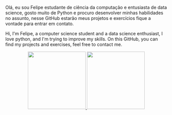  Olá, eu sou Felipe estudante de ciência da computação e entusiasta de data science, 
gosto muito de Python e procuro desenvolver minhas habilidades no assunto, nesse GitHub
estarão meus projetos e exercícios fique a vontade para entrar em contato.

 Hi, I'm Felipe, a computer science student and a data science enthusiast, I love python,
and I'm trying to improve my skills. On this GitHub, you can find my projects and exercises, 
feel free to contact me.

 <div align=center>
  <a href="https://github.com/FelipeGSantana">
  <img height="180em" src="https://github-readme-stats.vercel.app/api?username=FelipeGSantana&show_icons=true&theme=dark&include_all_commits=true&count_private=true"/>
  <img height="180em" src="https://github-readme-stats.vercel.app/api/wakatime?username=FelipeGSantana&layout=compact&theme=dark"/>

</div>
 

